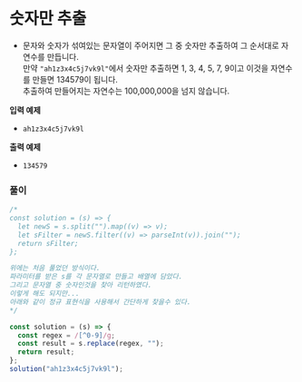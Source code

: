 # 숫자만 추출

- 문자와 숫자가 섞여있는 문자열이 주어지면 그 중 숫자만 추출하여 그 순서대로 자연수를 만듭니다. <br/>
  만약 `"ah1z3x4c5j7vk9l"`에서 숫자만 추출하면 1, 3, 4, 5, 7, 9이고 이것을 자연수를 만들면 134579이 됩니다.<br/>
  추출하여 만들어지는 자연수는 100,000,000을 넘지 않습니다.

<b>입력 예제</b>

- `ah1z3x4c5j7vk9l`

<b>출력 예제</b>

- `134579`

### 풀이

```js
/*
const solution = (s) => {
  let newS = s.split("").map((v) => v);
  let sFilter = newS.filter((v) => parseInt(v)).join("");
  return sFilter;
};

위에는 처음 풀었던 방식이다. 
파라미터를 받은 s를 각 문자열로 만들고 배열에 담았다. 
그리고 문자열 중 숫자인것을 찾아 리턴하였다.
이렇게 해도 되지만...
아래와 같이 정규 표현식을 사용해서 간단하게 찾을수 있다.
*/

const solution = (s) => {
  const regex = /[^0-9]/g;
  const result = s.replace(regex, "");
  return result;
};
solution("ah1z3x4c5j7vk9l");
```

